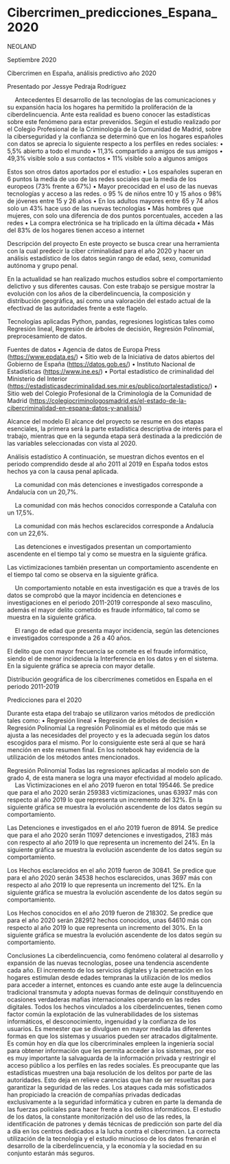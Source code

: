 # Cibercrimen_predicciones_Espana_2020
NEOLAND


Septiembre 2020

Cibercrimen en España, análisis predictivo año 2020


 
 



Presentado por
Jessye Pedraja Rodríguez 


 
Antecedentes 
El desarrollo de las tecnologías de las comunicaciones y su expansión hacia los hogares ha permitido la proliferación de la ciberdelincuencia. Ante esta realidad es bueno conocer las estadísticas sobre este fenómeno para estar prevenidos.
Según el estudio realizado por el Colegio Profesional de la Criminología de la Comunidad de Madrid, sobre la ciberseguridad y la confianza se determinó que en los hogares españoles con datos se aprecia lo siguiente respecto a los perfiles en redes sociales:
•	5,5% abierto a todo el mundo
•	11,3% compartido a amigos de sus amigos
•	49,3% visible solo a sus contactos
•	11% visible solo a algunos amigos

Estos son otros datos aportados por el estudio:
•	Los españoles superan en 6 puntos la media de uso de las redes sociales que la media de los europeos (73% frente a 67%)
•	Mayor precocidad en el uso de las nuevas tecnologías y acceso a las redes.
o	95 % de niños entre 10 y 15 años 
o	98% de jóvenes entre 15 y 26 años
•	En los adultos mayores entre 65 y 74 años solo un 43% hace uso de las nuevas tecnologías
•	Más hombres que mujeres, con solo una diferencia de dos puntos porcentuales, acceden a las redes
•	La compra electrónica se ha triplicado en la última década
•	Más del 83% de los hogares tienen acceso a internet

Descripción del proyecto
En este proyecto se busca crear una herramienta con la cual predecir la ciber criminalidad para el año 2020 y hacer un análisis estadístico de los datos según rango de edad, sexo, comunidad autónoma y grupo penal.

En la actualidad se han realizado muchos estudios sobre el comportamiento delictivo y sus diferentes causas. Con este trabajo se persigue mostrar la evolución con los años de la ciberdelincuencia, la composición y distribución geográfica, así como una valoración del estado actual de la efectivad de las autoridades frente a este flagelo.



Tecnologías aplicadas 
Python, pandas, regresiones logísticas tales como Regresión lineal, Regresión de árboles de decisión, Regresión Polinomial, preprocesamiento de datos.


Fuentes de datos
•	Agencia de datos de Europa Press (https://www.epdata.es/)
•	Sitio web de la Iniciativa de datos abiertos del Gobierno de España (https://datos.gob.es/)
•	Instituto Nacional de Estadísticas (https://www.ine.es/)
•	Portal estadístico de criminalidad del Ministerio del Interior (https://estadisticasdecriminalidad.ses.mir.es/publico/portalestadistico/)
•	Sitio web del Colegio Profesional de la Criminología de la Comunidad de Madrid (https://colegiocriminologosmadrid.es/el-estado-de-la-cibercriminalidad-en-espana-datos-y-analisis/)




Alcance del modelo
El alcance del proyecto se resume en dos etapas esenciales, la primera será la parte estadística descriptiva de interés para el trabajo, mientras que en la segunda etapa será destinada a la predicción de las variables seleccionadas con vista al 2020.


Análisis estadístico 
A continuación, se muestran dichos eventos en el periodo comprendido desde al año 2011 al 2019 en España todos estos hechos ya con la causa penal aplicada.


 
La comunidad con más detenciones e investigados corresponde a Andalucía con un 20,7%.



 
 
 
La comunidad con más hechos conocidos corresponde a Cataluña con un 17,5%.



 
 
La comunidad con más hechos esclarecidos corresponde a Andalucía con un 22,6%.



 


 
Las detenciones e investigados presentan un comportamiento ascendente en el tiempo tal y como se muestra en la siguiente gráfica.


 


Las victimizaciones también presentan un comportamiento ascendente en el tiempo tal como se observa en la siguiente gráfica.



 



 
Un comportamiento notable en esta investigación es que a través de los datos se comprobó que la mayor incidencia en detenciones e investigaciones en el periodo 2011-2019 corresponde al sexo masculino, además el mayor delito cometido es fraude informático, tal como se muestra en la siguiente gráfica.




 








 
El rango de edad que presenta mayor incidencia, según las detenciones e investigados corresponde a 26 a 40 años.

 

El delito que con mayor frecuencia se comete es el fraude informático, siendo el de menor incidencia la Interferencia en los datos y en el sistema. En la siguiente gráfica se aprecia con mayor detalle.

 

Distribución geográfica de los cibercrímenes cometidos en España en el periodo 2011-2019 



 



Predicciones para el 2020

Durante esta etapa del trabajo se utilizaron varios métodos de predicción tales como:
•	Regresión lineal
•	Regresión de árboles de decisión
•	Regresión Polinomial
La regresión Polinomial es el método que más se ajusta a las necesidades del proyecto y es la adecuada según los datos escogidos para el mismo. Por lo consiguiente este será al que se hará mención en este resumen final. En los notebook  hay evidencia de la utilización de los métodos antes mencionados.

Regresión Polinomial
Todas las regresiones aplicadas al modelo son de grado 4, de esta manera se logra una mayor efectividad al modelo aplicado.
 
Las Victimizaciones en el año 2019 fueron en total 195446.
Se predice que para el año 2020 serán 259383 victimizaciones, unas 63937 más con respecto al año 2019 lo que representa un incremento del 32%.
En la siguiente gráfica se muestra la evolución ascendente de los datos según su comportamiento.

 

Las Detenciones e investigados en el año 2019 fueron de 8914.
Se predice que para el año 2020 serán 11097 detenciones e investigados, 2183 más con respecto al año 2019 lo que representa un incremento del 24%.
En la siguiente gráfica se muestra la evolución ascendente de los datos según su comportamiento.

 

 
Los Hechos esclarecidos en el año 2019 fueron de 30841.
Se predice que para el año 2020 serán 34538 hechos esclarecidos, unas 3697 más con respecto al año 2019 lo que representa un incremento del 12%.
En la siguiente gráfica se muestra la evolución ascendente de los datos según su comportamiento.


Los Hechos conocidos en el año 2019 fueron de 218302.
Se predice que para el año 2020 serán 282912 hechos conocidos, unas 64610 más con respecto al año 2019 lo que representa un incremento del 30%.
En la siguiente gráfica se muestra la evolución ascendente de los datos según su comportamiento.


Conclusiones 
La ciberdelincuencia, como fenómeno colateral al desarrollo y expansión de las nuevas tecnologías, posee una tendencia ascendente cada año. El incremento de los servicios digitales y la penetración en los hogares estimulan desde edades tempranas la utilización de los medios para acceder a internet, entonces es cuando ante este auge la delincuencia tradicional transmuta y adopta nuevas formas de delinquir constituyendo en ocasiones verdaderas mafias internacionales operando en las redes digitales.
Todos los hechos vinculados a los ciberdelincuentes, tienen como factor común la explotación de las vulnerabilidades de los sistemas informáticos, el desconocimiento, ingenuidad y la confianza de los usuarios. Es menester que se divulguen en mayor medida las diferentes formas en que los sistemas y usuarios pueden ser atracados digitalmente. Es común hoy en día que los cibercriminales empleen la ingeniería social para obtener información que les permita acceder a los sistemas, por eso es muy importante la salvaguarda de la información privada y restringir el acceso público a los perfiles en las redes sociales.
Es preocupante que las estadísticas muestren una baja resolución de los delitos por parte de las autoridades. Esto deja en relieve carencias que han de ser resueltas para garantizar la seguridad de las redes. Los ataques cada más sofisticados han propiciado la creación de compañías privadas dedicadas exclusivamente a la seguridad informática y cubren en parte la demanda de las fuerzas policiales para hacer frente a los delitos informáticos. El estudio de los datos, la constante monitorización del uso de las redes, la identificación de patrones y demás técnicas de predicción son parte del día a día en los centros dedicados a la lucha contra el cibercrimen. La correcta utilización de la tecnología y el estudio minucioso de los datos frenarán el desarrollo de la ciberdelincuencia, y la economía y la sociedad en su conjunto estarán más seguros.



